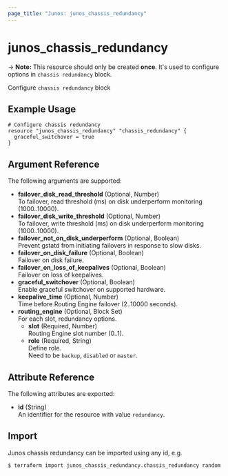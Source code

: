 ```yaml
---
page_title: "Junos: junos_chassis_redundancy"
---
```


# junos_chassis_redundancy

-> **Note:** This resource should only be created **once**.
It's used to configure options in `chassis redundancy` block.  

Configure `chassis redundancy` block

## Example Usage

```hcl
# Configure chassis redundancy
resource "junos_chassis_redundancy" "chassis_redundancy" {
  graceful_switchover = true
}
```

## Argument Reference

The following arguments are supported:

- **failover_disk_read_threshold** (Optional, Number)  
  To failover, read threshold (ms) on disk underperform monitoring (1000..10000).
- **failover_disk_write_threshold** (Optional, Number)  
  To failover, write threshold (ms) on disk underperform monitoring (1000..10000).
- **failover_not_on_disk_underperform** (Optional, Boolean)  
  Prevent gstatd from initiating failovers in response to slow disks.
- **failover_on_disk_failure** (Optional, Boolean)  
  Failover on disk failure.
- **failover_on_loss_of_keepalives** (Optional, Boolean)  
  Failover on loss of keepalives.
- **graceful_switchover** (Optional, Boolean)  
  Enable graceful switchover on supported hardware.
- **keepalive_time** (Optional, Number)  
  Time before Routing Engine failover (2..10000 seconds).
- **routing_engine** (Optional, Block Set)  
  For each slot, redundancy options.
  - **slot** (Required, Number)  
    Routing Engine slot number (0..1).
  - **role** (Required, String)  
    Define role.  
    Need to be `backup`, `disabled` or `master`.

## Attribute Reference

The following attributes are exported:

- **id** (String)  
  An identifier for the resource with value `redundancy`.

## Import

Junos chassis redundancy can be imported using any id, e.g.

```shell
$ terraform import junos_chassis_redundancy.chassis_redundancy random
```
